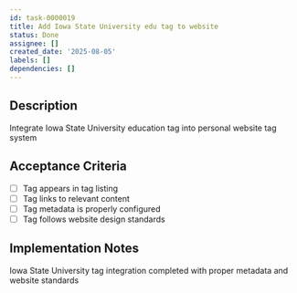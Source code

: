 ```yaml
---
id: task-0000019
title: Add Iowa State University edu tag to website
status: Done
assignee: []
created_date: '2025-08-05'
labels: []
dependencies: []
---
```


## Description

Integrate Iowa State University education tag into personal website tag system

## Acceptance Criteria

- [ ] Tag appears in tag listing
- [ ] Tag links to relevant content
- [ ] Tag metadata is properly configured
- [ ] Tag follows website design standards

## Implementation Notes

Iowa State University tag integration completed with proper metadata and website standards
